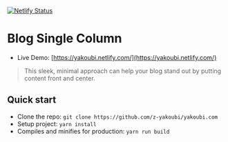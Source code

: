 [![Netlify Status](https://api.netlify.com/api/v1/badges/22e9a84e-b9c0-4c70-867f-8c865539c564/deploy-status)](https://app.netlify.com/sites/yakoubi/deploys)

# Blog Single Column

- Live Demo: [https://yakoubi.netlify.com/](https://yakoubi.netlify.com/)

> This sleek, minimal approach can help your blog stand out by putting content front and center.

## Quick start

- Clone the repo: `git clone https://github.com/z-yakoubi/yakoubi.com`
- Setup project: `yarn install`
- Compiles and minifies for production: `yarn run build`
